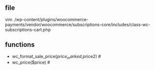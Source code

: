 ## file
vim ./wp-content/plugins/woocommerce-payments/vendor/woocommerce/subscriptions-core/includes/class-wc-subscriptions-cart.php

## functions
- wc_format_sale_price($price_marked,$price2) #<del >
- wc_price($price) #<bdi >
